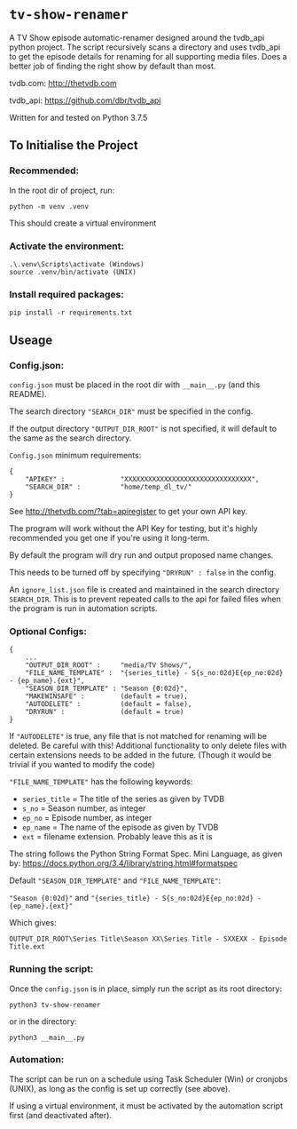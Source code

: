 # `tv-show-renamer`

A TV Show episode automatic-renamer designed around the tvdb_api python project.
The script recursively scans a directory and uses tvdb_api to get the episode details for renaming for all supporting media files.
Does a better job of finding the right show by default than most.

tvdb.com: http://thetvdb.com

tvdb_api: https://github.com/dbr/tvdb_api

Written for and tested on Python 3.7.5

## To Initialise the Project

### Recommended:
In the root dir of project, run:

    python -m venv .venv
This should create a virtual environment

### Activate the environment:
    .\.venv\Scripts\activate (Windows)
    source .venv/bin/activate (UNIX)

### Install required packages:
    pip install -r requirements.txt

## Useage

### Config.json:
`config.json` must be placed in the root dir with `__main__.py` (and this README).

The search directory `"SEARCH_DIR"` must be specified in the config.

If the output directory `"OUTPUT_DIR_ROOT"` is not specified, it will default to the same as the search directory.

`Config.json` minimum requirements:

    {
        "APIKEY" :              "XXXXXXXXXXXXXXXXXXXXXXXXXXXXXXXX",
        "SEARCH_DIR" :          "home/temp_dl_tv/"
    }

See http://thetvdb.com/?tab=apiregister to get your own API key.

The program will work without the API Key for testing, but it's highly recommended you get one if you're using it long-term.

By default the program will dry run and output proposed name changes.

This needs to be turned off by specifying `"DRYRUN" : false` in the config.

An `ignore_list.json` file is created and maintained in the search directory `SEARCH_DIR`. This is to prevent repeated calls
to the api for failed files when the program is run in automation scripts.

### Optional Configs:

    {
        ...
        "OUTPUT_DIR_ROOT" :     "media/TV Shows/",
        "FILE_NAME_TEMPLATE" :  "{series_title} - S{s_no:02d}E{ep_no:02d} - {ep_name}.{ext}",
        "SEASON_DIR_TEMPLATE" : "Season {0:02d}",
        "MAKEWINSAFE" :         (default = true),
        "AUTODELETE" :          (default = false),
        "DRYRUN" :              (default = true)
    }

If `"AUTODELETE"` is true, any file that is not matched for renaming will be deleted. Be careful with this! Additional functionality to only delete files with certain extensions needs to be added in the future. (Though it would be trivial if you wanted to modify the code)

`"FILE_NAME_TEMPLATE"` has the following keywords:
    
-  `series_title`   = The title of the series as given by TVDB
-  `s_no`           = Season number, as integer
-  `ep_no`          = Episode number, as integer
-  `ep_name`        = The name of the episode as given by TVDB
-  `ext`            = filename extension. Probably leave this as it is

The string follows the Python String Format Spec. Mini Language, as given by:
https://docs.python.org/3.4/library/string.html#formatspec

Default  `"SEASON_DIR_TEMPLATE"` and `"FILE_NAME_TEMPLATE"`:

`"Season {0:02d}"` and `"{series_title} - S{s_no:02d}E{ep_no:02d} - {ep_name}.{ext}"`

Which gives:

`OUTPUT_DIR_ROOT\Series Title\Season XX\Series Title - SXXEXX - Episode Title.ext`

### Running the script:
Once the `config.json` is in place, simply run the script as its root directory:

    python3 tv-show-renamer

or in the directory:

    python3 __main__.py

### Automation:

The script can be run on a schedule using Task Scheduler (Win) or cronjobs (UNIX), as long as the config is set up correctly (see above).

If using a virtual environment, it must be activated by the automation script first (and deactivated after).